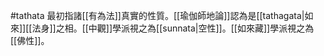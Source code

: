 #tathata 最初指諸[[有為法]]真實的性質。[[瑜伽師地論]]認為是[[tathagata|如來]][[法身]]之相。[[中觀]]學派視之為[[sunnata|空性]]。[[如來藏]]學派視之為[[佛性]]。